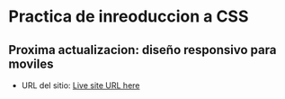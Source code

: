 # Practica de inreoduccion a CSS
## Proxima actualizacion: diseño responsivo para moviles
- URL del sitio: [Live site URL here](hhttps://guill-mh.github.io/introCss/)
